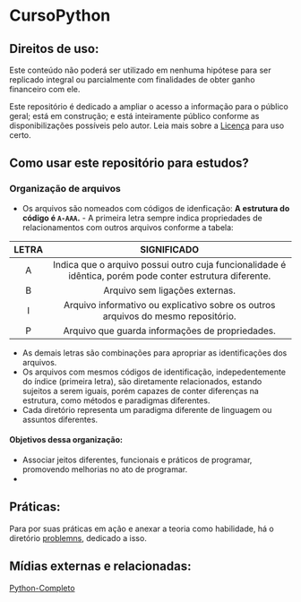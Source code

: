 # CursoPython

## Direitos de uso:
 Este conteúdo não poderá ser utilizado em nenhuma hipótese para ser replicado integral ou parcialmente com finalidades de obter ganho financeiro com ele.
 
Este repositório é dedicado a ampliar o acesso a informação para o público geral; está em construção; e está inteiramente público conforme as disponibilizações possíveis pelo autor. Leia mais sobre a [Licença](LICENSE) para uso certo.
 
## Como usar este repositório para estudos?

### Organização de arquivos

* Os arquivos são nomeados com códigos de idenficação:
**A estrutura do código é ```A-AAA```.** - A primeira letra sempre indica propriedades de relacionamentos com outros arquivos conforme a tabela:

LETRA | SIGNIFICADO
:---: | :---:
A | Indica que o arquivo possui outro cuja funcionalidade é idêntica, porém pode conter estrutura diferente.
B | Arquivo sem ligações externas.
I | Arquivo informativo ou explicativo sobre os outros arquivos do mesmo repositório.
P | Arquivo que guarda informações de propriedades.

* As demais letras são combinações para apropriar as identificações dos arquivos.
* Os arquivos com mesmos códigos de identificação, indepedentemente do índice (primeira letra), são diretamente relacionados, estando sujeitos a serem iguais, porém capazes de conter diferenças na estrutura, como métodos e paradigmas diferentes.
* Cada diretório representa um paradigma diferente de linguagem ou assuntos diferentes.

#### Objetivos dessa organização:

* Associar jeitos diferentes, funcionais e práticos de programar, promovendo melhorias no ato de programar.
* 

## Práticas:

Para por suas práticas em ação e anexar a teoria como habilidade, há o diretório [problemns](/problems), dedicado a isso.

## Mídias externas e relacionadas:

[Python-Completo](https://nbviewer.jupyter.org/github/rtadewald/Python-Completo-UDEMY/tree/master/Notebooks%20Traduzidos/)

